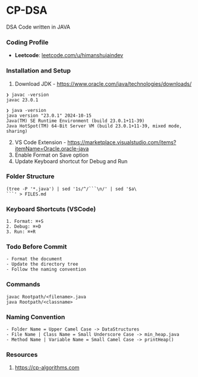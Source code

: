 # CP-DSA
DSA Code written in JAVA


### Coding Profile
- **Leetcode**: [leetcode.com/u/himanshujaindev](https://leetcode.com/u/himanshujaindev/)


### Installation and Setup
1. Download JDK - https://www.oracle.com/java/technologies/downloads/
```
❯ javac -version
javac 23.0.1

❯ java -version
java version "23.0.1" 2024-10-15
Java(TM) SE Runtime Environment (build 23.0.1+11-39)
Java HotSpot(TM) 64-Bit Server VM (build 23.0.1+11-39, mixed mode, sharing)
```
2. VS Code Extension - https://marketplace.visualstudio.com/items?itemName=Oracle.oracle-java
3. Enable Format on Save option
4. Update Keyboard shortcut for Debug and Run


### Folder Structure
```
(tree -P '*.java') | sed '1s/^/```\n/' | sed '$a\
```' > FILES.md
```


### Keyboard Shortcuts (VSCode)

```
1. Format: ⌘+S
2. Debug: ⌘+D
3. Run: ⌘+R
```


### Todo Before Commit

```
- Format the document
- Update the directory tree
- Follow the naming convention
```


### Commands

```
javac Rootpath/<filename>.java
java Rootpath/<classname>
```


### Naming Convention
```
- Folder Name = Upper Camel Case -> DataStructures
- File Name | Class Name = Small Underscore Case -> min_heap.java
- Method Name | Variable Name = Small Camel Case -> printHeap()
```

### Resources
1. https://cp-algorithms.com
